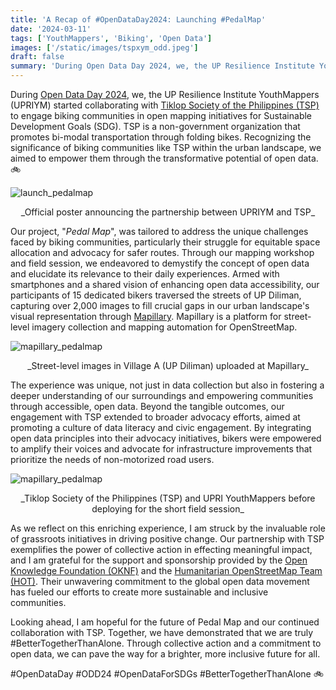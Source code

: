 ```yaml
---
title: 'A Recap of #OpenDataDay2024: Launching #PedalMap'
date: '2024-03-11'
tags: ['YouthMappers', 'Biking', 'Open Data']
images: ['/static/images/tspxym_odd.jpeg']
draft: false
summary: 'During Open Data Day 2024, we, the UP Resilience Institute YouthMappers (UPRIYM) started collaborating with Tiklop Society of the Philippines (TSP) to engage biking communities in open mapping initiatives for Sustainable Development Goals (SDG).'
---
```


During [Open Data Day 2024](https://opendataday.org/), we, the UP Resilience Institute YouthMappers (UPRIYM) started collaborating with [Tiklop Society of the Philippines (TSP)](https://www.facebook.com/TiklopSocietyPH) to engage biking communities in open mapping initiatives for Sustainable Development Goals (SDG). TSP is a non-government organization that promotes bi-modal transportation through folding bikes. Recognizing the significance of biking communities like TSP within the urban landscape, we aimed to empower them through the transformative potential of open data. 🚲

![launch_pedalmap](/static/images/pedalmap_odd.jpg)

<center>_Official poster announcing the partnership between UPRIYM and TSP_</center>

Our project, "_Pedal Map_", was tailored to address the unique challenges faced by biking communities, particularly their struggle for equitable space allocation and advocacy for safer routes. Through our mapping workshop and field session, we endeavored to demystify the concept of open data and elucidate its relevance to their daily experiences. Armed with smartphones and a shared vision of enhancing open data accessibility, our participants of 15 dedicated bikers traversed the streets of UP Diliman, capturing over 2,000 images to fill crucial gaps in our urban landscape's visual representation through [Mapillary](https://www.mapillary.com/). Mapillary is a platform for street-level imagery collection and mapping automation for OpenStreetMap.

![mapillary_pedalmap](/static/images/pedalmap_mapillary.jpg)

<center>_Street-level images in Village A (UP Diliman) uploaded at Mapillary_</center>

The experience was unique, not just in data collection but also in fostering a deeper understanding of our surroundings and empowering communities through accessible, open data. Beyond the tangible outcomes, our engagement with TSP extended to broader advocacy efforts, aimed at promoting a culture of data literacy and civic engagement. By integrating open data principles into their advocacy initiatives, bikers were empowered to amplify their voices and advocate for infrastructure improvements that prioritize the needs of non-motorized road users.

![mapillary_pedalmap](/static/images/tspxym_odd.jpeg)

<center>_Tiklop Society of the Philippines (TSP) and UPRI YouthMappers before deploying for the short field session_</center>

As we reflect on this enriching experience, I am struck by the invaluable role of grassroots initiatives in driving positive change. Our partnership with TSP exemplifies the power of collective action in effecting meaningful impact, and I am grateful for the support and sponsorship provided by the [Open Knowledge Foundation (OKNF)](https://okfn.org/en/) and the [Humanitarian OpenStreetMap Team (HOT)](https://www.hotosm.org/). Their unwavering commitment to the global open data movement has fueled our efforts to create more sustainable and inclusive communities.

Looking ahead, I am hopeful for the future of Pedal Map and our continued collaboration with TSP. Together, we have demonstrated that we are truly #BetterTogetherThanAlone. Through collective action and a commitment to open data, we can pave the way for a brighter, more inclusive future for all.

#OpenDataDay #ODD24 #OpenDataForSDGs #BetterTogetherThanAlone 🚲
